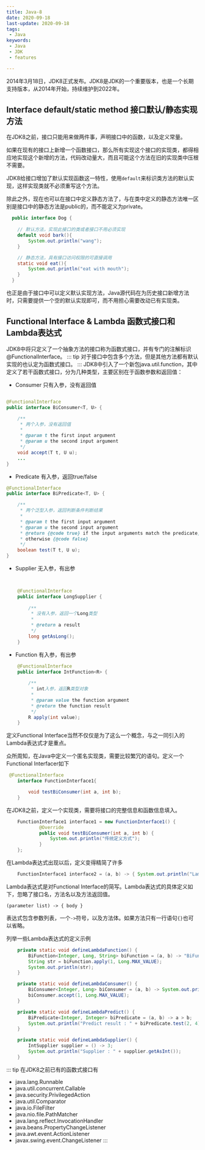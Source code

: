 ```yaml
---
title: Java-8
date: 2020-09-18
last-update: 2020-09-18
tags:
 - Java
keywords:
 - Java
 - JDK 
 - features

---
```


2014年3月18日，JDK8正式发布。JDK8是JDK的一个重要版本，也是一个长期支持版本，从2014年开始，持续维护到2022年。

## Interface default/static  method  接口默认/静态实现方法
在JDK8之前，接口只能用来做两件事，声明接口中的函数，以及定义常量。

如果在现有的接口上新增一个函数接口，那么所有实现这个接口的实现类，都得相应地实现这个新增的方法，代码改动量大，而且可能这个方法在旧的实现类中压根不需要。

JDK8给接口增加了默认实现函数这一特性，使用`default`来标识类方法的默认实现，这样实现类就不必须重写这个方法。

除此之外，现在也可以在接口中定义静态方法了，与在类中定义的静态方法唯一区别是接口中的静态方法是public的，而不能定义为private。

```java 
  public interface Dog {
   
    // 默认方法，实现此接口的类或者接口不用必须实现
    default void bark(){
        System.out.println("wang");
    }

    // 静态方法，具有接口访问权限的可直接调用
    static void eat(){
        System.out.println("eat with mouth");
    }
  }
```

也正是由于接口中可以定义默认实现方法，Java源代码在为历史接口新增方法时，只需要提供一个空的默认实现即可，而不用担心需要改动已有实现类。


## Functional Interface & Lambda 函数式接口和Lambda表达式
JDK8中将只定义了一个抽象方法的接口称为函数式接口，并有专门的注解标识@FunctionalInterface。
::: tip
对于接口中包含多个方法，但是其他方法都有默认实现的也认定为函数式接口。
:::
JDK8中引入了一个新包java.util.function，其中定义了若干函数式接口，分为几种类型，主要区别在于函数参数和返回值：
- Consumer  只有入参，没有返回值
```java 

@FunctionalInterface
public interface BiConsumer<T, U> {

    /**
     * 两个入参，没有返回值
     *
     * @param t the first input argument
     * @param u the second input argument
     */
    void accept(T t, U u);
    ...
}
```
- Predicate 有入参，返回true/false
```java 
@FunctionalInterface
public interface BiPredicate<T, U> {

    /**
     * 两个泛型入参，返回判断条件判断结果
     *
     * @param t the first input argument
     * @param u the second input argument
     * @return {@code true} if the input arguments match the predicate,
     * otherwise {@code false}
     */
    boolean test(T t, U u);
}

```
- Supplier 无入参，有出参
```java 

    
    @FunctionalInterface
    public interface LongSupplier {
    
        /**
         * 没有入参，返回一个Long类型
         *
         * @return a result
         */
        long getAsLong();
    }
```
- Function 有入参，有出参
```java 
    @FunctionalInterface
    public interface IntFunction<R> {
    
        /**
         * int入参，返回R类型对象
         *
         * @param value the function argument
         * @return the function result
         */
        R apply(int value);
    }
```
定义Functional Interface当然不仅仅是为了这么一个概念，与之一同引入的Lambda表达式才是重点。

众所周知，在Java中定义一个匿名实现类，需要比较繁冗的语句。定义一个Functional Interfacer如下
```java 
 @FunctionalInterface
    interface FunctionInterface1{

        void testBiConsumer(int a, int b);
    }
```
在JDK8之前，定义一个实现类，需要将接口的完整信息和函数信息填入。
```java
    FunctionInterface1 interface1 = new FunctionInterface1() {
            @Override
            public void testBiConsumer(int a, int b) {
                System.out.println("传统定义方式");
            }
    };
```
在Lambda表达式出现以后，定义变得精简了许多
```java 
    FunctionInterface1 interface2 = (a, b) -> { System.out.println("Lambda语句");};
```

Lambda表达式是对Functional Interface的简写。Lambda表达式的具体定义如下，忽略了接口名，方法名以及方法返回值。
```
(parameter list) -> { body }
```
表达式包含参数列表，一个`->`符号，以及方法体。如果方法只有一行语句`{}`也可以省略。

列举一些Lambda表达式的定义示例
```java 
    private static void defineLambdaFunction() {
        BiFunction<Integer, Long, String> biFunction = (a, b) -> "BiFunction return: a :" + a + "  b: " + b;
        String str = biFunction.apply(1, Long.MAX_VALUE);
        System.out.println(str);
    }

    private static void defineLambdaConsumer() {
        BiConsumer<Integer, Long> biConsumer = (a, b) -> System.out.println("BiConsumer a :" + a + "  b: " + b);
        biConsumer.accept(1, Long.MAX_VALUE);
    }

    private static void defineLambdaPredict() {
        BiPredicate<Integer, Integer> biPredicate = (a, b) -> a > b;
        System.out.println("Predict result : " + biPredicate.test(2, 4));;
    }

    private static void defineLambdaSupplier() {
        IntSupplier supplier = () -> 3;
        System.out.println("Supplier : " + supplier.getAsInt());
    }
```


::: tip
在JDK8之前已有的函数式接口有
- java.lang.Runnable
- java.util.concurrent.Callable
- java.security.PrivilegedAction
- java.util.Comparator
- java.io.FileFilter
- java.nio.file.PathMatcher
- java.lang.reflect.InvocationHandler
- java.beans.PropertyChangeListener
- java.awt.event.ActionListener
- javax.swing.event.ChangeListener
:::

